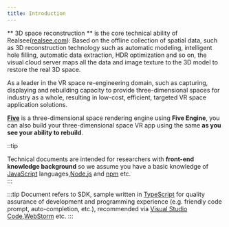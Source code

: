 ```yaml
---
title: Introduction
---
```


<!-- <div className="docs-vr-phone">
  <iframe className="docs-vr-iframe" src="/vr/81WXMAJwEwkSA4nrP1"></iframe>
</div> -->

** 3D space reconstruction ** is the core technical ability of Realsee([realsee.com](https://realsee.com)): Based on the offline collection of spatial data, such as 3D reconstruction technology such as automatic modeling, intelligent hole filling, automatic data extraction, HDR optimization and so on, the visual cloud server maps all the data and image texture to the 3D model to restore the real 3D space.

As a leader in the VR space re-engineering domain, such as capturing, displaying and rebuilding capacity to provide three-dimensional spaces for industry as a whole, resulting in low-cost, efficient, targeted VR space application solutions.

[**Five**](./get-started/00.rendering-engine.md) is a three-dimensional space rendering engine using **Five Engine**, you can also build your three-dimensional space VR app using the same **as you see your ability to rebuild**.

::tip

Technical documents are intended for researchers with **front-end knowledge background** so we assume you have a basic knowledge of [JavaScript](https://developer.mozilla.org/en-US/docs/Web/JavaScript/A_re-introduction_to_JavaScript) languages,[Node.js](https://nodejs.org/en/docs/) and [npm](https://docs.npmjs.com/) etc.  
:::

:::tip
Document refers to SDK, sample written in [TypeScript](https://www.typescriptlang.org/) for quality assurance of development and programming experience (e.g. friendly code prompt, auto-completion, etc.), recommended via [Visual Studio Code](https://code.visualstudio.com),[WebStorm](https://www.jetbrains.com/webstorm/) etc.
:::
